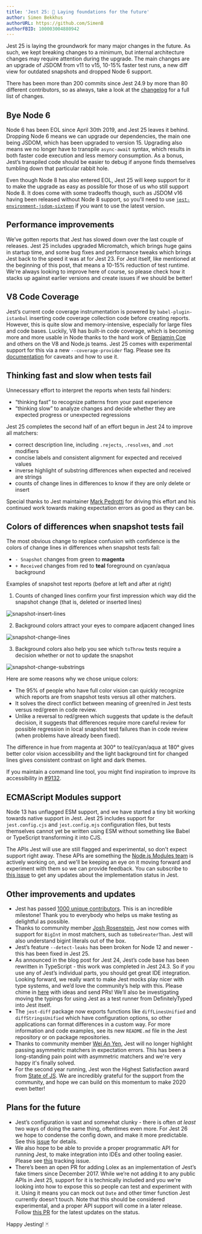 ```yaml
---
title: 'Jest 25: 🚀 Laying foundations for the future'
author: Simen Bekkhus
authorURL: https://github.com/SimenB
authorFBID: 100003004880942
---
```


Jest 25 is laying the groundwork for many major changes in the future. As such, we kept breaking changes to a minimum, but internal architecture changes may require attention during the upgrade. The main changes are an upgrade of JSDOM from v11 to v15, 10-15% faster test runs, a new diff view for outdated snapshots and dropped Node 6 support.

There has been more than 200 commits since Jest 24.9 by more than 80 different contributors, so as always, take a look at the [changelog](https://github.com/jestjs/jest/blob/main/CHANGELOG.md) for a full list of changes.

<!--truncate-->

## Bye Node 6

Node 6 has been EOL since April 30th 2019, and Jest 25 leaves it behind. Dropping Node 6 means we can upgrade our dependencies, the main one being JSDOM, which has been upgraded to version 15. Upgrading also means we no longer have to transpile `async-await` syntax, which results in both faster code execution and less memory consumption. As a bonus, Jest’s transpiled code should be easier to debug if anyone finds themselves tumbling down that particular rabbit hole.

Even though Node 8 has also entered EOL, Jest 25 will keep support for it to make the upgrade as easy as possible for those of us who still support Node 8. It does come with some tradeoffs though, such as JSDOM v16 having been released without Node 8 support, so you'll need to use [`jest-environment-jsdom-sixteen`](https://www.npmjs.com/package/jest-environment-jsdom-sixteen) if you want to use the latest version.

## Performance improvements

We’ve gotten reports that Jest has slowed down over the last couple of releases. Jest 25 includes upgraded Micromatch, which brings huge gains in startup time, and some bug fixes and performance tweaks which brings Jest back to the speed it was at for Jest 23. For Jest itself, like mentioned at the beginning of this post, that means a 10-15% reduction of test runtime. We're always looking to improve here of course, so please check how it stacks up against earlier versions and create issues if we should be better!

## V8 Code Coverage

Jest’s current code coverage instrumentation is powered by `babel-plugin-istanbul` inserting code coverage collection code before creating reports. However, this is quite slow and memory-intensive, especially for large files and code bases. Luckily, V8 has built-in code coverage, which is becoming more and more usable in Node thanks to the hard work of [Benjamin Coe](https://github.com/bcoe) and others on the V8 and Node.js teams. Jest 25 comes with experimental support for this via a new `--coverage-provider` flag. Please see its [documentation](/docs/configuration#coverageprovider-string) for caveats and how to use it.

## Thinking fast and slow when tests fail

Unnecessary effort to interpret the reports when tests fail hinders:

- “thinking fast” to recognize patterns from your past experience
- “thinking slow” to analyze changes and decide whether they are expected progress or unexpected regressions

Jest 25 completes the second half of an effort begun in Jest 24 to improve all matchers:

- correct description line, including `.rejects`, `.resolves`, and `.not` modifiers
- concise labels and consistent alignment for expected and received values
- inverse highlight of substring differences when expected and received are strings
- counts of change lines in differences to know if they are only delete or insert

Special thanks to Jest maintainer [Mark Pedrotti](https://github.com/pedrottimark) for driving this effort and his continued work towards making expectation errors as good as they can be.

## Colors of differences when snapshot tests fail

The most obvious change to replace confusion with confidence is the colors of change lines in differences when snapshot tests fail:

- `- Snapshot` changes from green to **magenta**
- `+ Received` changes from red to **teal** foreground on cyan/aqua background

Examples of snapshot test reports (before at left and after at right)

1. Counts of changed lines confirm your first impression which way did the snapshot change (that is, deleted or inserted lines)

![snapshot-insert-lines](/img/blog/25-snapshot-insert-lines.png)

2. Background colors attract your eyes to compare adjacent changed lines

![snapshot-change-lines](/img/blog/25-snapshot-change-lines.png)

3. Background colors also help you see which `toThrow` tests require a decision whether or not to update the snapshot

![snapshot-change-substrings](/img/blog/25-snapshot-change-substrings.png)

Here are some reasons why we chose unique colors:

- The 95% of people who have full color vision can quickly recognize which reports are from snapshot tests versus all other matchers.
- It solves the direct conflict between meaning of green/red in Jest tests versus red/green in code review.
- Unlike a reversal to red/green which suggests that update is the default decision, it suggests that differences require more careful review for possible regression in local snapshot test failures than in code review (when problems have already been fixed).

The difference in hue from magenta at 300° to teal/cyan/aqua at 180° gives better color vision accessibility and the light background tint for changed lines gives consistent contrast on light and dark themes.

If you maintain a command line tool, you might find inspiration to improve its accessibility in [#9132](https://github.com/jestjs/jest/pull/9132).

## ECMAScript Modules support

Node 13 has unflagged ESM support, and we have started a tiny bit working towards native support in Jest. Jest 25 includes support for `jest.config.cjs` and `jest.config.mjs` configuration files, but tests themselves cannot yet be written using ESM without something like Babel or TypeScript transforming it into CJS.

The APIs Jest will use are still flagged and experimental, so don't expect support right away. These APIs are something the [Node.js Modules team](https://github.com/nodejs/modules) is actively working on, and we'll be keeping an eye on it moving forward and experiment with them so we can provide feedback. You can subscribe to [this issue](https://github.com/jestjs/jest/issues/9430) to get any updates about the implementation status in Jest.

## Other improvements and updates

- Jest has passed [1000 unique contributors](https://github.com/jestjs/jest/graphs/contributors). This is an incredible milestone! Thank you to everybody who helps us make testing as delightful as possible.
- Thanks to community member [Josh Rosenstein](https://github.com/JoshRosenstein), Jest now comes with support for `BigInt` in most matchers, such as `toBeGreaterThan`. Jest will also understand bigint literals out of the box.
- Jest’s feature `--detect-leaks` has been broken for Node 12 and newer - this has been fixed in Jest 25.
- As announced in the blog post for Jest 24, Jest’s code base has been rewritten in TypeScript - this work was completed in Jest 24.3. So if you use any of Jest’s individual parts, you should get great IDE integration. Looking forward, we really want to make Jest mocks play nicer with type systems, and we’d love the community’s help with this. Please chime in [here](https://github.com/jestjs/jest/issues/7832) with ideas and send PRs! We’ll also be investigating moving the typings for using Jest as a test runner from DefinitelyTyped into Jest itself.
- The `jest-diff` package now exports functions like `diffLinesUnified` and `diffStringsUnified` which have configuration options, so other applications can format differences in a custom way. For more information and code examples, see its new `README.md` file in the Jest repository or on package repositories.
- Thanks to community member [Wei An Yen](https://github.com/WeiAnAn), Jest will no longer highlight passing asymmetric matchers in expectation errors. This has been a long-standing pain point with asymmetric matchers and we're very happy it's finally solved.
- For the second year running, Jest won the Highest Satisfaction award from [State of JS](https://2019.stateofjs.com/awards/). We are incredibly grateful for the support from the community, and hope we can build on this momentum to make 2020 even better!

## Plans for the future

- Jest’s configuration is vast and somewhat clunky - there is often _at least_ two ways of doing the same thing, oftentimes even more. For Jest 26 we hope to condense the config down, and make it more predictable. See this [issue](https://github.com/jestjs/jest/issues/7185) for details.
- We also hope to be able to provide a proper programmatic API for running Jest, to make integration into IDEs and other tooling easier. Please see [this](https://github.com/jestjs/jest/issues/5048) tracking issue.
- There’s been an open PR for adding Lolex as an implementation of Jest’s fake timers since December 2017. While we’re not adding it to any public APIs in Jest 25, support for it is technically included and you we're looking into how to expose this so people can test and experiment with it. Using it means you can mock out `Date` and other timer function Jest currently doesn’t touch. Note that this should be considered experimental, and a proper API support will come in a later release. Follow [this PR](https://github.com/jestjs/jest/pull/7776) for the latest updates on the status.

Happy Jesting! 🃏
